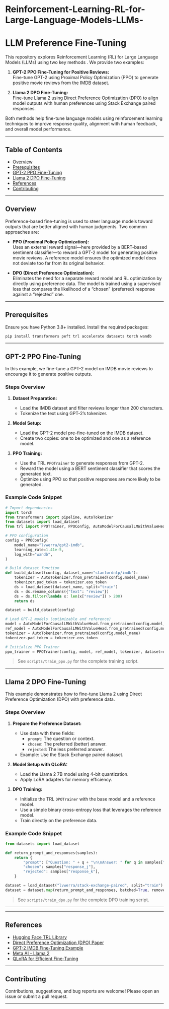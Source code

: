 # Reinforcement-Learning-RL-for-Large-Language-Models-LLMs-


# LLM Preference Fine-Tuning

This repository explores Reinforcement Learning (RL) for Large Language Models (LLMs) using two key methods . We provide two examples:

1. **GPT-2 PPO Fine-Tuning for Positive Reviews:**  
   Fine-tune GPT-2 using Proximal Policy Optimization (PPO) to generate positive movie reviews from the IMDB dataset.

2. **Llama 2 DPO Fine-Tuning:**  
   Fine-tune Llama 2 using Direct Preference Optimization (DPO) to align model outputs with human preferences using Stack Exchange paired responses.
   
Both methods help fine-tune language models using reinforcement learning techniques to improve response quality, alignment with human feedback, and overall model performance.

---

## Table of Contents
- [Overview](#overview)
- [Prerequisites](#prerequisites)
- [GPT-2 PPO Fine-Tuning](#gpt-2-ppo-fine-tuning)
- [Llama 2 DPO Fine-Tuning](#llama-2-dpo-fine-tuning)
- [References](#references)
- [Contributing](#contributing)

---

## Overview

Preference-based fine-tuning is used to steer language models toward outputs that are better aligned with human judgments. Two common approaches are:

- **PPO (Proximal Policy Optimization):**  
  Uses an external reward signal—here provided by a BERT-based sentiment classifier—to reward a GPT-2 model for generating positive movie reviews. A reference model ensures the optimized model does not deviate too far from its original behavior.

- **DPO (Direct Preference Optimization):**  
  Eliminates the need for a separate reward model and RL optimization by directly using preference data. The model is trained using a supervised loss that compares the likelihood of a “chosen” (preferred) response against a “rejected” one.

---

## Prerequisites

Ensure you have Python 3.8+ installed. Install the required packages:

```bash
pip install transformers peft trl accelerate datasets torch wandb
```

---

## GPT-2 PPO Fine-Tuning

In this example, we fine-tune a GPT-2 model on IMDB movie reviews to encourage it to generate positive outputs.

### Steps Overview

1. **Dataset Preparation:**  
   - Load the IMDB dataset and filter reviews longer than 200 characters.
   - Tokenize the text using GPT-2’s tokenizer.

2. **Model Setup:**  
   - Load the GPT-2 model pre-fine-tuned on the IMDB dataset.
   - Create two copies: one to be optimized and one as a reference model.

3. **PPO Training:**  
   - Use the TRL `PPOTrainer` to generate responses from GPT-2.
   - Reward the model using a BERT sentiment classifier that scores the generated text.
   - Optimize using PPO so that positive responses are more likely to be generated.

### Example Code Snippet

```python
# Import dependencies
import torch
from transformers import pipeline, AutoTokenizer
from datasets import load_dataset
from trl import PPOTrainer, PPOConfig, AutoModelForCausalLMWithValueHead

# PPO configuration
config = PPOConfig(
    model_name="lvwerra/gpt2-imdb",
    learning_rate=1.41e-5,
    log_with="wandb",
)

# Build dataset function
def build_dataset(config, dataset_name="stanfordnlp/imdb"):
    tokenizer = AutoTokenizer.from_pretrained(config.model_name)
    tokenizer.pad_token = tokenizer.eos_token
    ds = load_dataset(dataset_name, split="train")
    ds = ds.rename_columns({"text": "review"})
    ds = ds.filter(lambda x: len(x["review"]) > 200)
    return ds

dataset = build_dataset(config)

# Load GPT-2 models (optimizable and reference)
model = AutoModelForCausalLMWithValueHead.from_pretrained(config.model_name)
ref_model = AutoModelForCausalLMWithValueHead.from_pretrained(config.model_name)
tokenizer = AutoTokenizer.from_pretrained(config.model_name)
tokenizer.pad_token = tokenizer.eos_token

# Initialize PPO Trainer
ppo_trainer = PPOTrainer(config, model, ref_model, tokenizer, dataset=dataset)
```

> See `scripts/train_ppo.py` for the complete training script.

---

## Llama 2 DPO Fine-Tuning

This example demonstrates how to fine-tune Llama 2 using Direct Preference Optimization (DPO) with preference data.

### Steps Overview

1. **Prepare the Preference Dataset:**  
   - Use data with three fields:
     - `prompt`: The question or context.
     - `chosen`: The preferred (better) answer.
     - `rejected`: The less preferred answer.
   - Example: Use the Stack Exchange paired dataset.

2. **Model Setup with QLoRA:**  
   - Load the Llama 2 7B model using 4-bit quantization.
   - Apply LoRA adapters for memory efficiency.

3. **DPO Training:**  
   - Initialize the TRL `DPOTrainer` with the base model and a reference model.
   - Use a simple binary cross-entropy loss that leverages the reference model.
   - Train directly on the preference data.

### Example Code Snippet

```python
from datasets import load_dataset

def return_prompt_and_responses(samples):
    return {
        "prompt": ["Question: " + q + "\n\nAnswer: " for q in samples["question"]],
        "chosen": samples["response_j"],
        "rejected": samples["response_k"],
    }

dataset = load_dataset("lvwerra/stack-exchange-paired", split="train")
dataset = dataset.map(return_prompt_and_responses, batched=True, remove_columns=dataset.column_names)
```

> See `scripts/train_dpo.py` for the complete DPO training script.

---

---

## References

- [Hugging Face TRL Library](https://huggingface.co/docs/trl)
- [Direct Preference Optimization (DPO) Paper](https://arxiv.org/abs/2305.18290)
- [GPT-2 IMDB Fine-Tuning Example](https://huggingface.co/models?search=gpt2-imdb)
- [Meta AI - Llama 2](https://ai.facebook.com/blog/llama-2/)
- [QLoRA for Efficient Fine-Tuning](https://huggingface.co/blog/4bit-transformers-bitsandbytes)

---

## Contributing

Contributions, suggestions, and bug reports are welcome! Please open an issue or submit a pull request.

---


